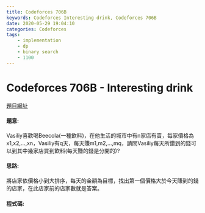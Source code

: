 ```yaml
---
title: Codeforces 706B
keywords: Codeforces Interesting drink, Codeforces 706B
date: 2020-05-29 19:04:10
categories: Codeforces
tags:
    - implementation
    - dp
    - binary search
    - 1100
---
```

# Codeforces 706B - Interesting drink
[題目網址](https://codeforces.com/problemset/problem/706/B)

#### 題意:
Vasiliy喜歡喝Beecola(一種飲料)，在他生活的城市中有n家店有賣，每家價格為x1,x2,...,xn，Vasiliy有q天，每天賺m1,m2,...,mq，請問Vasiliy每天所鑽到的錢可以到其中幾家店買到飲料(每天賺的錢是分開的)?
<!-- more -->
#### 思路:
將店家依價格小到大排序，每天的金額為目標，找出第一個價格大於今天賺到的錢的店家，在此店家前的店家數就是答案。
#### 程式碼:
<script src="https://gist.github.com/zxzxcc112/c69780f25b64001ce647a44fdd46c13c.js"></script>